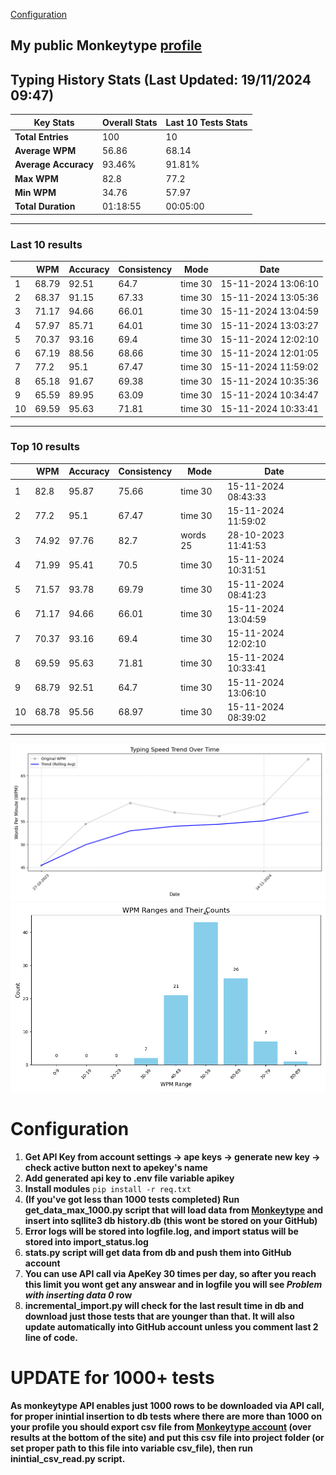 
[Configuration](#configuration)
## My public Monkeytype [profile](https://monkeytype.com/profile/zp14)


        
## Typing History Stats (Last Updated: 19/11/2024 09:47)

| **Key Stats**               | **Overall Stats**       | **Last 10 Tests Stats**  |
|--------------------------|-------------------------|--------------------------|
| **Total Entries**        | 100           | 10                       |
| **Average WPM**          | 56.86           | 68.14    |
| **Average Accuracy**     | 93.46%          | 91.81%   |
| **Max WPM**              | 82.8               | 77.2        |
| **Min WPM**              | 34.76               | 57.97                        |
| **Total Duration**       | 01:18:55        | 00:05:00                        |


---

### Last 10 results

| | WPM | Accuracy | Consistency | Mode | Date |
| --- | --- | -------- | ----------- | ---- | --------- |
| 1 | 68.79 | 92.51 | 64.7 | time 30 | 15-11-2024 13:06:10 |
| 2 | 68.37 | 91.15 | 67.33 | time 30 | 15-11-2024 13:05:36 |
| 3 | 71.17 | 94.66 | 66.01 | time 30 | 15-11-2024 13:04:59 |
| 4 | 57.97 | 85.71 | 64.01 | time 30 | 15-11-2024 13:03:27 |
| 5 | 70.37 | 93.16 | 69.4 | time 30 | 15-11-2024 12:02:10 |
| 6 | 67.19 | 88.56 | 68.66 | time 30 | 15-11-2024 12:01:05 |
| 7 | 77.2 | 95.1 | 67.47 | time 30 | 15-11-2024 11:59:02 |
| 8 | 65.18 | 91.67 | 69.38 | time 30 | 15-11-2024 10:35:36 |
| 9 | 65.59 | 89.95 | 63.09 | time 30 | 15-11-2024 10:34:47 |
| 10 | 69.59 | 95.63 | 71.81 | time 30 | 15-11-2024 10:33:41 |


 --- 

### Top 10 results

| | WPM | Accuracy | Consistency | Mode | Date |
| --- | --- | -------- | ----------- | ---- | --------- |
| 1 | 82.8 | 95.87 | 75.66 | time 30 | 15-11-2024 08:43:33 |
| 2 | 77.2 | 95.1 | 67.47 | time 30 | 15-11-2024 11:59:02 |
| 3 | 74.92 | 97.76 | 82.7 | words 25 | 28-10-2023 11:41:53 |
| 4 | 71.99 | 95.41 | 70.5 | time 30 | 15-11-2024 10:31:51 |
| 5 | 71.57 | 93.78 | 69.79 | time 30 | 15-11-2024 08:41:23 |
| 6 | 71.17 | 94.66 | 66.01 | time 30 | 15-11-2024 13:04:59 |
| 7 | 70.37 | 93.16 | 69.4 | time 30 | 15-11-2024 12:02:10 |
| 8 | 69.59 | 95.63 | 71.81 | time 30 | 15-11-2024 10:33:41 |
| 9 | 68.79 | 92.51 | 64.7 | time 30 | 15-11-2024 13:06:10 |
| 10 | 68.78 | 95.56 | 68.97 | time 30 | 15-11-2024 08:39:02 |


 --- 


        
![speed trend](typing_speed_trend.png)
![counted chart](count_tests.png)
# Configuration

1. **Get API Key from account settings -> ape keys -> generate new key -> check active button next to apekey's name**
2. **Add generated api key to .env file variable apikey**
3. **Install modules** `pip install -r req.txt`
3. **(If you've got less than 1000 tests completed) Run get_data_max_1000.py script that will load data from [Monkeytype](https://monkeytype.com/) and insert into sqllite3 db history.db (this wont be stored on your GitHub)**
4. **Error logs will be stored into logfile.log, and import status will be stored into import_status.log**
5. **stats.py script will get data from db and push them into GitHub account**
6. **You can use API call via ApeKey 30 times per day, so after you reach this limit you wont get any answear and in logfile you will see *Problem with inserting data 0* row**
7. **incremental_import.py will check for the last result time in db and download just those tests that are younger than that. It will also update automatically into GitHub account unless you comment last 2 line of code.**

# UPDATE for 1000+ tests
    
**As monkeytype API enables just 1000 rows to be downloaded via API call, for proper inintial insertion to db tests where there are more than 1000 on your profile
you should export csv file from [Monkeytype account](https://monkeytype.com/account) (over results at the bottom of the site)
and put this csv file into project folder (or set proper path to this file into variable csv_file), then run inintial_csv_read.py script.**
    